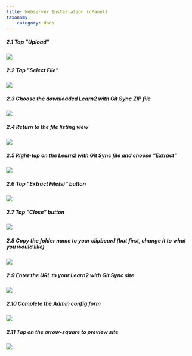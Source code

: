 ```yaml
---
title: Webserver Installation (cPanel)
taxonomy:
    category: docs
---
```


##### 2.1 Tap "Upload"

![](../../images/grav-learn2-with-git-sync-2---install-and-configure-on-reclaim-hosting/tap--upload-.png)

##### 2.2 Tap "Select File"

![](../../images/grav-learn2-with-git-sync-2---install-and-configure-on-reclaim-hosting/tap--select-file-.png)

##### 2.3 Choose the downloaded Learn2 with Git Sync ZIP file

![](../../images/grav-learn2-with-git-sync-2---install-and-configure-on-reclaim-hosting/choose-the-downloaded-learn2-with-git-sync-zip-file.png)

##### 2.4 Return to the file listing view

![](../../images/grav-learn2-with-git-sync-2---install-and-configure-on-reclaim-hosting/return-to-the-file-listing-view.png)

##### 2.5 Right-tap on the Learn2 with Git Sync file and choose "Extract"

![](../../images/grav-learn2-with-git-sync-2---install-and-configure-on-reclaim-hosting/right-tap-on-the-learn2-with-git-sync-file-and-choose--extract-.png)

##### 2.6 Tap "Extract File(s)" button

![](../../images/grav-learn2-with-git-sync-2---install-and-configure-on-reclaim-hosting/tap--extract-file-s---button.png)

##### 2.7 Tap "Close" button

![](../../images/grav-learn2-with-git-sync-2---install-and-configure-on-reclaim-hosting/tap--close--button.png)

##### 2.8 Copy the folder name to your clipboard (but first, change it to what you would like)

![](../../images/grav-learn2-with-git-sync-2---install-and-configure-on-reclaim-hosting/copy-the-folder-name-to-your-clipboard--but-first--change-it-to-what-you-would-like-.png)

##### 2.9 Enter the URL to your Learn2 with Git Sync site

![](../../images/grav-learn2-with-git-sync-2---install-and-configure-on-reclaim-hosting/enter-the-url-to-your-learn2-with-git-sync-site.png)

##### 2.10 Complete the Admin config form

![](../../images/grav-learn2-with-git-sync-2---install-and-configure-on-reclaim-hosting/complete-the-admin-config-form.png)

##### 2.11 Tap on the arrow-square to preview site

![](../../images/grav-learn2-with-git-sync-2---install-and-configure-on-reclaim-hosting/tap-on-the-arrow-square-to-preview-site.png)

